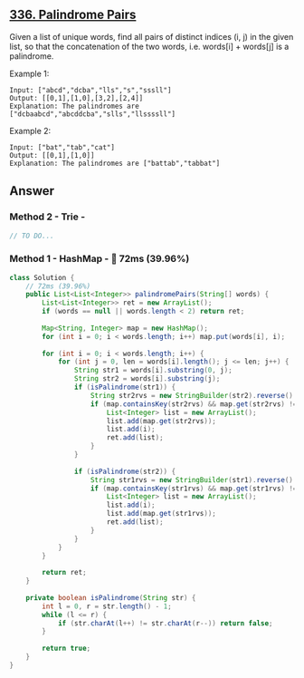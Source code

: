 ## [336. Palindrome Pairs](https://leetcode.com/problems/palindrome-pairs/)

Given a list of unique words, find all pairs of distinct indices (i, j) in the given list, so that the concatenation of the two words, i.e. words[i] + words[j] is a palindrome.

Example 1:
```
Input: ["abcd","dcba","lls","s","sssll"]
Output: [[0,1],[1,0],[3,2],[2,4]] 
Explanation: The palindromes are ["dcbaabcd","abcddcba","slls","llssssll"]
```
Example 2:
```
Input: ["bat","tab","cat"]
Output: [[0,1],[1,0]] 
Explanation: The palindromes are ["battab","tabbat"]
```
## Answer
### Method 2 - Trie - 
```java
// TO DO...
```
### Method 1 - HashMap - :turtle: 72ms (39.96%)
```java
class Solution {
    // 72ms (39.96%)
    public List<List<Integer>> palindromePairs(String[] words) {
        List<List<Integer>> ret = new ArrayList();
        if (words == null || words.length < 2) return ret;
        
        Map<String, Integer> map = new HashMap();
        for (int i = 0; i < words.length; i++) map.put(words[i], i);
        
        for (int i = 0; i < words.length; i++) {
            for (int j = 0, len = words[i].length(); j <= len; j++) {
                String str1 = words[i].substring(0, j);
                String str2 = words[i].substring(j);
                if (isPalindrome(str1)) {
                    String str2rvs = new StringBuilder(str2).reverse().toString();
                    if (map.containsKey(str2rvs) && map.get(str2rvs) != i) {
                        List<Integer> list = new ArrayList();
                        list.add(map.get(str2rvs));
                        list.add(i);
                        ret.add(list);
                    }
                }
                
                if (isPalindrome(str2)) {
                    String str1rvs = new StringBuilder(str1).reverse().toString();
                    if (map.containsKey(str1rvs) && map.get(str1rvs) != i && str2.length() != 0) {  // str2.length() != 0 is to avoid duplicates like [abcd, dcba]
                        List<Integer> list = new ArrayList();
                        list.add(i);
                        list.add(map.get(str1rvs));
                        ret.add(list);
                    }
                }
            }
        }
        
        return ret;
    }
    
    private boolean isPalindrome(String str) {
        int l = 0, r = str.length() - 1;
        while (l <= r) {
            if (str.charAt(l++) != str.charAt(r--)) return false;
        }
        
        return true;
    }
}
```
